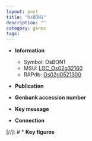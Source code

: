 ```yaml
---
layout: post
title: "OsBON1"
description: ""
category: genes
tags: 
---
```


* **Information**  
    + Symbol: OsBON1  
    + MSU: [LOC_Os02g32160](http://rice.uga.edu/cgi-bin/ORF_infopage.cgi?orf=LOC_Os02g32160)  
    + RAPdb: [Os02g0521300](http://rapdb.dna.affrc.go.jp/viewer/gbrowse_details/irgsp1?name=Os02g0521300)  

* **Publication**  

* **Genbank accession number**  

* **Key message**  

* **Connection**  

[//]: # * **Key figures**  


